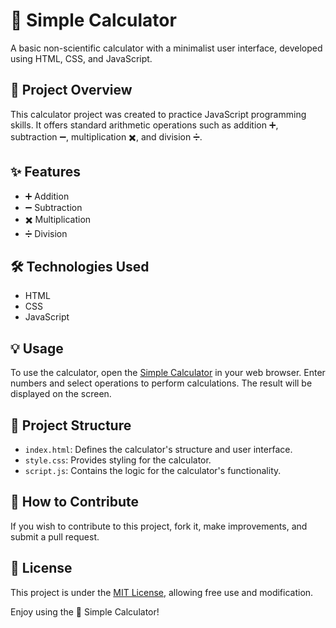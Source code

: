 # 🧮 Simple Calculator

A basic non-scientific calculator with a minimalist user interface, developed using HTML, CSS, and JavaScript.

## 🚀 Project Overview

This calculator project was created to practice JavaScript programming skills. It offers standard arithmetic operations such as addition ➕, subtraction ➖, multiplication ✖️, and division ➗.

## ✨ Features

- ➕ Addition
- ➖ Subtraction
- ✖️ Multiplication
- ➗ Division

## 🛠️ Technologies Used

- HTML
- CSS
- JavaScript

## 💡 Usage

To use the calculator, open the [Simple Calculator](https://darshanchgit.github.io/Simple-Calculator/) in your web browser. Enter numbers and select operations to perform calculations. The result will be displayed on the screen.

## 📂 Project Structure

- `index.html`: Defines the calculator's structure and user interface.
- `style.css`: Provides styling for the calculator.
- `script.js`: Contains the logic for the calculator's functionality.

## 🤝 How to Contribute

If you wish to contribute to this project, fork it, make improvements, and submit a pull request.

## 📝 License

This project is under the [MIT License](LICENSE), allowing free use and modification.

Enjoy using the 🧮 Simple Calculator!
